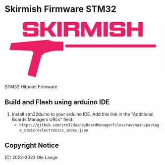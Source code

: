 # Skirmish Firmware STM32

![Skirmish Logo - Showing the Text Skirmish and a phaser](https://raw.githubusercontent.com/skrmsh/skirmish-assets/main/logo/Logo_TextUnderlinedNoBackground.svg)

STM32 Hitpoint Firmware

## Build and Flash using arduino IDE
1. Install stm32duino to your arduino IDE. Add this link in the "Additional Boards Managers URLs" field:
    * `https://github.com/stm32duino/BoardManagerFiles/raw/main/package_stmicroelectronics_index.json`

## Copyright Notice
(C) 2022-2023 Ole Lange
